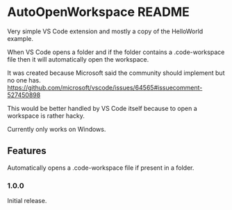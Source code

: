 # AutoOpenWorkspace README

Very simple VS Code extension and mostly a copy of the HelloWorld example.

When VS Code opens a folder and if the folder contains a .code-workspace file then it will automatically open the workspace.

It was created because Microsoft said the community should implement but no one has.
https://github.com/microsoft/vscode/issues/64565#issuecomment-527450898

This would be better handled by VS Code itself because to open a workspace is rather hacky.

Currently only works on Windows.

## Features

Automatically opens a .code-workspace file if present in a folder.

### 1.0.0

Initial release.

